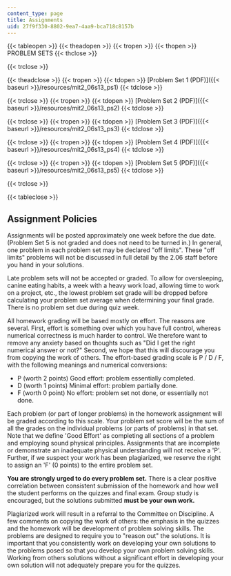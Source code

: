 ```yaml
---
content_type: page
title: Assignments
uid: 27f9f330-8802-9ea7-4aa9-bca718c8157b
---
```


{{< tableopen >}}
{{< theadopen >}}
{{< tropen >}}
{{< thopen >}}
PROBLEM SETS
{{< thclose >}}

{{< trclose >}}

{{< theadclose >}}
{{< tropen >}}
{{< tdopen >}}
[Problem Set 1 (PDF)]({{< baseurl >}}/resources/mit2_06s13_ps1)
{{< tdclose >}}

{{< trclose >}}
{{< tropen >}}
{{< tdopen >}}
[Problem Set 2 (PDF)]({{< baseurl >}}/resources/mit2_06s13_ps2)
{{< tdclose >}}

{{< trclose >}}
{{< tropen >}}
{{< tdopen >}}
[Problem Set 3 (PDF)]({{< baseurl >}}/resources/mit2_06s13_ps3)
{{< tdclose >}}

{{< trclose >}}
{{< tropen >}}
{{< tdopen >}}
[Problem Set 4 (PDF)]({{< baseurl >}}/resources/mit2_06s13_ps4)
{{< tdclose >}}

{{< trclose >}}
{{< tropen >}}
{{< tdopen >}}
[Problem Set 5 (PDF)]({{< baseurl >}}/resources/mit2_06s13_ps5)
{{< tdclose >}}

{{< trclose >}}

{{< tableclose >}}

Assignment Policies
-------------------

Assignments will be posted approximately one week before the due date. (Problem Set 5 is not graded and does not need to be turned in.) In general, one problem in each problem set may be declared "off limits". These "off limits" problems will not be discussed in full detail by the 2.06 staff before you hand in your solutions.

Late problem sets will not be accepted or graded. To allow for oversleeping, canine eating habits, a week with a heavy work load, allowing time to work on a project, etc., the lowest problem set grade will be dropped before calculating your problem set average when determining your final grade. There is no problem set due during quiz week.

All homework grading will be based mostly on effort. The reasons are several. First, effort is something over which you have full control, whereas numerical correctness is much harder to control. We therefore want to remove any anxiety based on thoughts such as "Did I get the right numerical answer or not?" Second, we hope that this will discourage you from copying the work of others. The effort-based grading scale is P / D / F, with the following meanings and numerical conversions:

*   P (worth 2 points) Good effort: problem essentially completed.
*   D (worth 1 points) Minimal effort: problem partially done.
*   F (worth 0 point) No effort: problem set not done, or essentially not done.

Each problem (or part of longer problems) in the homework assignment will be graded according to this scale. Your problem set score will be the sum of all the grades on the individual problems (or parts of problems) in that set. Note that we define 'Good Effort' as completing all sections of a problem and employing sound physical principles. Assignments that are incomplete or demonstrate an inadequate physical understanding will not receive a 'P'. Further, if we suspect your work has been plagiarized, we reserve the right to assign an 'F' (0 points) to the entire problem set.

**You are strongly urged to do every problem set.** There is a clear positive correlation between consistent submission of the homework and how well the student performs on the quizzes and final exam. Group study is encouraged, but the solutions submitted **must be your own work.**

Plagiarized work will result in a referral to the Committee on Discipline. A few comments on copying the work of others: the emphasis in the quizzes and the homework will be development of problem solving skills. The problems are designed to require you to "reason out" the solutions. It is important that you consistently work on developing your own solutions to the problems posed so that you develop your own problem solving skills. Working from others solutions without a significant effort in developing your own solution will not adequately prepare you for the quizzes.